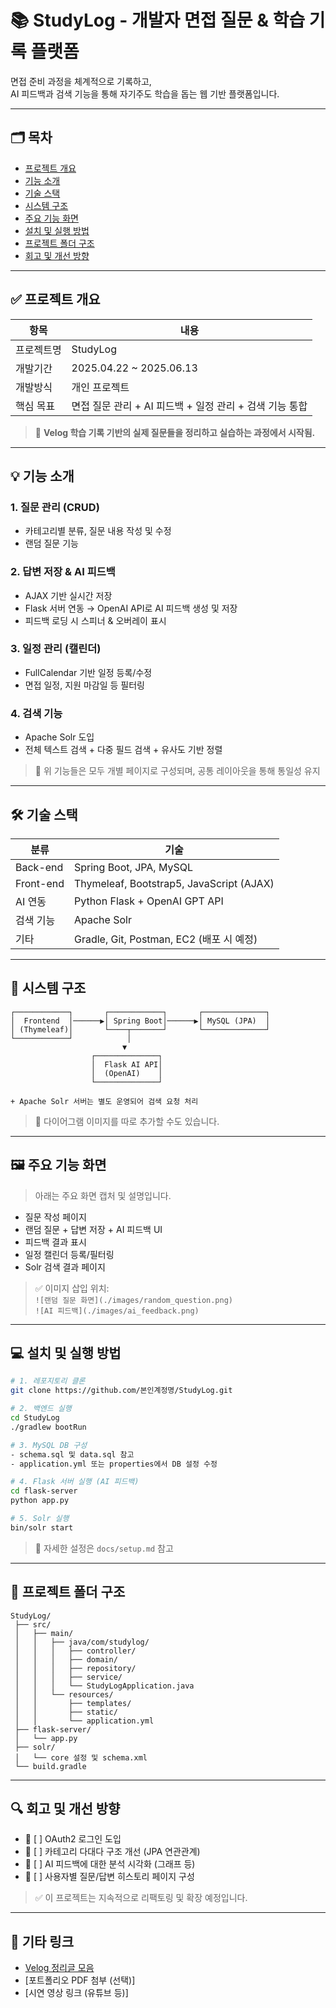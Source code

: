 # 📚 StudyLog - 개발자 면접 질문 & 학습 기록 플랫폼

면접 준비 과정을 체계적으로 기록하고,  
AI 피드백과 검색 기능을 통해 자기주도 학습을 돕는 웹 기반 플랫폼입니다.

---

## 🗂️ 목차

- [프로젝트 개요](#프로젝트-개요)
- [기능 소개](#기능-소개)
- [기술 스택](#기술-스택)
- [시스템 구조](#시스템-구조)
- [주요 기능 화면](#주요-기능-화면)
- [설치 및 실행 방법](#설치-및-실행-방법)
- [프로젝트 폴더 구조](#프로젝트-폴더-구조)
- [회고 및 개선 방향](#회고-및-개선-방향)

---

## ✅ 프로젝트 개요

| 항목 | 내용 |
|------|------|
| 프로젝트명 | StudyLog |
| 개발기간 | 2025.04.22 ~ 2025.06.13 |
| 개발방식 | 개인 프로젝트 |
| 핵심 목표 | 면접 질문 관리 + AI 피드백 + 일정 관리 + 검색 기능 통합 |

> 📌 **Velog 학습 기록 기반의 실제 질문들을 정리하고 실습하는 과정에서 시작됨.**

---

## 💡 기능 소개

### 1. 질문 관리 (CRUD)
- 카테고리별 분류, 질문 내용 작성 및 수정
- 랜덤 질문 기능

### 2. 답변 저장 & AI 피드백
- AJAX 기반 실시간 저장
- Flask 서버 연동 → OpenAI API로 AI 피드백 생성 및 저장
- 피드백 로딩 시 스피너 & 오버레이 표시

### 3. 일정 관리 (캘린더)
- FullCalendar 기반 일정 등록/수정
- 면접 일정, 지원 마감일 등 필터링

### 4. 검색 기능
- Apache Solr 도입
- 전체 텍스트 검색 + 다중 필드 검색 + 유사도 기반 정렬

> 📌 위 기능들은 모두 개별 페이지로 구성되며, 공통 레이아웃을 통해 통일성 유지

---

## 🛠 기술 스택

| 분류 | 기술 |
|------|------|
| Back-end | Spring Boot, JPA, MySQL |
| Front-end | Thymeleaf, Bootstrap5, JavaScript (AJAX) |
| AI 연동 | Python Flask + OpenAI GPT API |
| 검색 기능 | Apache Solr |
| 기타 | Gradle, Git, Postman, EC2 (배포 시 예정) |

---

## 🧩 시스템 구조

```plaintext
┌────────────┐       ┌────────────┐       ┌──────────────┐
│  Frontend  │──────▶│ Spring Boot│──────▶│ MySQL (JPA)  │
│ (Thymeleaf)│       └────┬───────┘       └──────────────┘
└────────────┘            │
                         ▼
                  ┌──────────────┐
                  │  Flask AI API│
                  │  (OpenAI)    │
                  └──────────────┘

+ Apache Solr 서버는 별도 운영되어 검색 요청 처리
```

> 📌 다이어그램 이미지를 따로 추가할 수도 있습니다.

---

## 🖼 주요 기능 화면

> 아래는 주요 화면 캡처 및 설명입니다.

- 질문 작성 페이지
- 랜덤 질문 + 답변 저장 + AI 피드백 UI  
- 피드백 결과 표시  
- 일정 캘린더 등록/필터링  
- Solr 검색 결과 페이지

> ✅ 이미지 삽입 위치:  
> `![랜덤 질문 화면](./images/random_question.png)`  
> `![AI 피드백](./images/ai_feedback.png)`

---

## 💻 설치 및 실행 방법

```bash
# 1. 레포지토리 클론
git clone https://github.com/본인계정명/StudyLog.git

# 2. 백엔드 실행
cd StudyLog
./gradlew bootRun

# 3. MySQL DB 구성
- schema.sql 및 data.sql 참고
- application.yml 또는 properties에서 DB 설정 수정

# 4. Flask 서버 실행 (AI 피드백)
cd flask-server
python app.py

# 5. Solr 실행
bin/solr start
```

> 🔧 자세한 설정은 `docs/setup.md` 참고

---

## 📁 프로젝트 폴더 구조

```plaintext
StudyLog/
 ├── src/
 │   ├── main/
 │   │   ├── java/com/studylog/
 │   │   │   ├── controller/
 │   │   │   ├── domain/
 │   │   │   ├── repository/
 │   │   │   ├── service/
 │   │   │   └── StudyLogApplication.java
 │   │   └── resources/
 │   │       ├── templates/
 │   │       ├── static/
 │   │       └── application.yml
 ├── flask-server/
 │   └── app.py
 ├── solr/
 │   └── core 설정 및 schema.xml
 └── build.gradle
```

---

## 🔍 회고 및 개선 방향

- 🔄 [ ] OAuth2 로그인 도입
- 🔄 [ ] 카테고리 다대다 구조 개선 (JPA 연관관계)
- 🔄 [ ] AI 피드백에 대한 분석 시각화 (그래프 등)
- 🔄 [ ] 사용자별 질문/답변 히스토리 페이지 구성

> ✅ 이 프로젝트는 지속적으로 리팩토링 및 확장 예정입니다.

---

## 🔗 기타 링크

- [Velog 정리글 모음](https://velog.io/@본인아이디/studylog)
- [포트폴리오 PDF 첨부 (선택)]
- [시연 영상 링크 (유튜브 등)]
